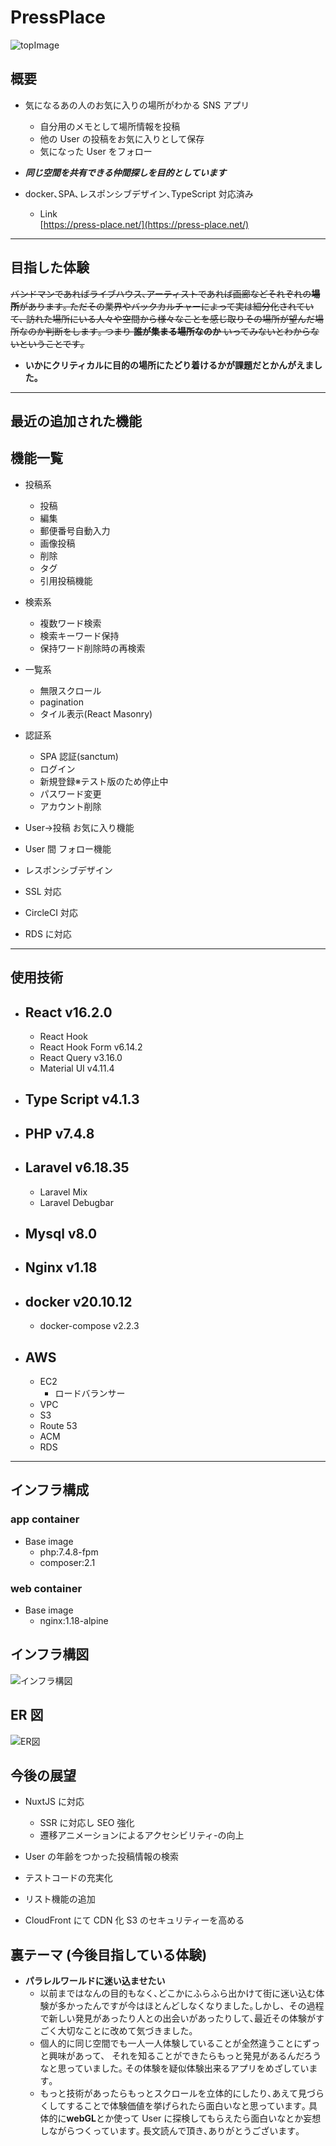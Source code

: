 # PressPlace

![topImage](https://github.com/mxxxnxxx/ImageWarehouse/blob/main/PressPlaceNginx/sphere.png)

## 概要

- 気になるあの人のお気に入りの場所がわかる SNS アプリ
  - 自分用のメモとして場所情報を投稿
  - 他の User の投稿をお気に入りとして保存
  - 気になった User をフォロー
- **_同じ空間を共有できる仲間探しを目的としています_**
- docker､SPA､レスポンシブデザイン､TypeScript 対応済み

  - Link  
    [https://press-place.net/](https://press-place.net/)

---

## 目指した体験

~~バンドマンであればライブハウス､アーティストであれば画廊などそれぞれの**場所**があります｡
ただその業界やバックカルチャーによって実は細分化されていて､ 訪れた場所にいる人々や空間から様々なことを感じ取りその場所が望んだ場所なのか判断をします｡
つまり **誰が集まる場所なのか** いってみないとわからないということです｡~~

- **いかにクリティカルに目的の場所にたどり着けるかが課題だとかんがえました｡**

---

## 最近の追加された機能

## 機能一覧

- 投稿系

  - 投稿
  - 編集
  - 郵便番号自動入力
  - 画像投稿
  - 削除
  - タグ
  - 引用投稿機能

- 検索系
  - 複数ワード検索
  - 検索キーワード保持
  - 保持ワード削除時の再検索
- 一覧系
  - 無限スクロール
  - pagination
  - タイル表示(React Masonry)
- 認証系
  - SPA 認証(sanctum)
  - ログイン
  - 新規登録※テスト版のため停止中
  - パスワード変更
  - アカウント削除
- User->投稿 お気に入り機能
- User 間 フォロー機能

- レスポンシブデザイン
- SSL 対応
- CircleCI 対応
- RDS に対応

---

## 使用技術

- ## React v16.2.0
  - React Hook
  - React Hook Form v6.14.2
  - React Query v3.16.0
  - Material UI v4.11.4
- ## Type Script v4.1.3
- ## PHP v7.4.8
- ## Laravel v6.18.35
  - Laravel Mix
  - Laravel Debugbar
- ## Mysql v8.0
- ## Nginx v1.18
- ## docker v20.10.12
  - docker-compose v2.2.3
- ## AWS
  - EC2
    - ロードバランサー
  - VPC
  - S3
  - Route 53
  - ACM
  - RDS

---

## インフラ構成

### app container

- Base image
  - php:7.4.8-fpm
  - composer:2.1

### web container

- Base image
  - nginx:1.18-alpine

## インフラ構図

![インフラ構図](https://github.com/mxxxnxxx/ImageWarehouse/blob/main/PressPlaceNginx/PressPlaceNginx.drawio.png)

## ER 図

![ER図](https://github.com/mxxxnxxx/ImageWarehouse/blob/main/PressPlaceNginx/PressPlaceNginxDBNR.png)

## 今後の展望

- NuxtJS に対応
  - SSR に対応し SEO 強化
  - 遷移アニメーションによるアクセシビリティ-の向上
- User の年齢をつかった投稿情報の検索
- テストコードの充実化
- リスト機能の追加

- CloudFront にて CDN 化 S3 のセキュリティーを高める

## 裏テーマ (今後目指している体験)

- **パラレルワールドに迷い込ませたい**
  - 以前まではなんの目的もなく､どこかにふらふら出かけて街に迷い込む体験が多かったんですが今はほとんどしなくなりました｡しかし、その過程で新しい発見があったり人との出会いがあったりして､最近その体験がすごく大切なことに改めて気づきました｡
  - 個人的に同じ空間でも一人一人体験していることが全然違うことにずっと興味があって、
    それを知ることができたらもっと発見があるんだろうなと思っていました｡
    その体験を疑似体験出来るアプリをめざしています｡
  - もっと技術があったらもっとスクロールを立体的にしたり､あえて見づらくしてすることで体験価値を挙げられたら面白いなと思っています｡
    具体的に**webGL**とか使って User に探検してもらえたら面白いなとか妄想しながらつくっています｡
    長文読んで頂き､ありがとうございます｡
